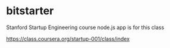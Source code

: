 bitstarter
==========

Stanford Startup Engineering course node.js app is for this class

https://class.coursera.org/startup-001/class/index
